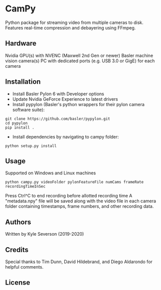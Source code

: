 # CamPy
Python package for streaming video from multiple cameras to disk. Features real-time compression and debayering using FFmpeg.

## Hardware
Nvidia GPU(s) with NVENC (Maxwell 2nd Gen or newer)
Basler machine vision camera(s)
PC with dedicated ports (e.g. USB 3.0 or GigE) for each camera

## Installation
- Install Basler Pylon 6 with Developer options
- Update Nvidia GeForce Experience to latest drivers
- Install pypylon (Basler's python wrappers for their pylon camera software suite):
```
git clone https://github.com/basler/pypylon.git
cd pypylon
pip install .
```
- Install dependencies by navigating to campy folder:
```
python setup.py install
```

## Usage
Supported on Windows and Linux machines
```
python campy.py videoFolder pylonFeatureFile numCams frameRate recordingTimeInSec
```
Press Ctrl^C to end recording before allotted recording time
A "metadata.npy" file will be saved along with the video file in each camera folder containing timestamps, frame numbers, and other recording data.

## Authors
Written by Kyle Severson (2019-2020)

## Credits
Special thanks to Tim Dunn, David Hildebrand, and Diego Aldarondo for helpful comments.

## License
